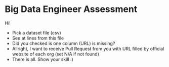 # Big Data Engineer Assessment

Hi!

- Pick a dataset file (csv)
- See at lines from this file
- Did you checked is one column (URL) is missing?
- Allright, I want to receive Pull Request from you with URL filled by official website of each org (set N/A if not found)
- There is all. Show your skill :)

